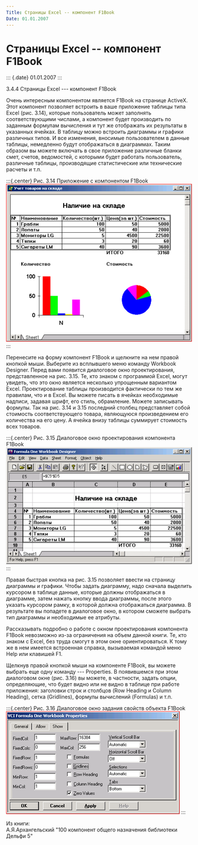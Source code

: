 ```yaml
---
Title: Страницы Excel -- компонент F1Book
Date: 01.01.2007
---
```



Страницы Excel -- компонент F1Book
==================================

::: {.date}
01.01.2007
:::

3.4.4 Страницы Excel --- компонент F1Book

Очень интересным компонентом является F1Book на странице ActiveX. Этот
компонент позволяет встроить в ваше приложение таблицы типа Excel (рис.
3.14), которые пользователь может заполнять соответствующими числами, а
компонент будет производить по заданным формулам вычисления и тут же
отображать их результаты в указанных ячейках. В таблицу можно встроить
диаграммы и графики различных типов. И все изменения, вносимые
пользователем в данные таблицы, немедленно будут отображаться в
диаграммах. Таким образом вы можете включать в свое приложение различные
бланки смет, счетов, ведомостей, с которыми будет работать пользователь,
различные таблицы, производящие статистические или технические расчеты и
т.п.

:::{.center}
Рис. 3.14 Приложение с компонентом F1Book  
![clip0066](clip0066.png)
:::

Перенесите на форму компонент F1Book и щелкните на нем правой кнопкой
мыши. Выберите из всплывшего меню команду Workbook Designer. Перед вами
появится диалоговое окно проектирования, представленное на рис. 3.15.
Те, кто знаком с программой Excel, могут увидеть, что это окно является
несколько упрощенным вариантом Excel. Проектирование таблицы
производится фактически по тем же правилам, что и в Excel. Вы можете
писать в ячейках необходимые надписи, задавая шрифт, его стиль,
обрамление. Можете записывать формулы. Так на рис. 3.14 и 3.15 последний
столбец представляет собой стоимость соответствующего товара, являющуюся
произведением его количества на его цену. А ячейка внизу таблицы
суммирует стоимость всех товаров.

:::{.center}
Рис. 3.15 Диалоговое окно проектирования компонента F1Book  
![clip0067](clip0067.png)
:::

Правая быстрая кнопка на рис. 3.15 позволяет ввести на страницу
диаграммы и графики. Чтобы задать диаграмму, надо сначала выделить
курсором в таблице данные, которые должны отображаться в диаграмме,
затем нажать кнопку ввода диаграммы, после этого указать курсором рамку,
в которой должна отображаться диаграмма. В результате вы попадете в
диалоговое окно, в котором сможете выбрать тип диаграммы и необходимые
ее атрибуты.

Рассказывать подробно о работе с окном проектирования компонента F1Book
невозможно из-за ограничения на объем данной книги. Те, кто знаком с
Excel, без труда смогут в этом окне ориентироваться. К тому же в нем
имеется встроенная справка, вызываемая командой меню Help или клавишей
F1.

Щелкнув правой кнопкой мыши на компоненте F1Book, вы можете выбрать еще
одну команду --- Properties. В появившемся при этом диалоговом окне
(рис. 3.16) вы можете, в частности, задать опции, определяющие, что
будет видно или не видно в таблице при работе приложения: заголовки
строк и столбцов (Row Heading и Column Heading), сетка (Gridlines),
формулы вычислений (Formulas) и т.п.

:::{.center}
Рис. 3.16 Диалоговое окно задания свойств объекта F1Book  
![clip0068](clip0068.png)
:::

Из книги:  
А.Я.Архангельский \"100 компонент общего назначения библиотеки Дельфи 5\"
